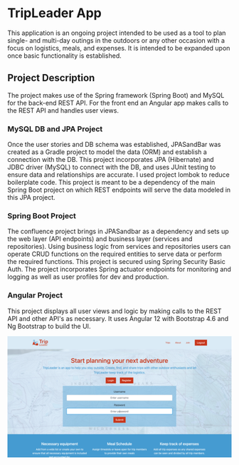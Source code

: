 # TripLeader App
This application is an ongoing project intended to be used as a tool to plan single- and multi-day outings in the outdoors or any other occasion with a focus on logistics, meals, and expenses. It is intended to be expanded upon once basic functionality is established. 

## Project Description
The  project makes use of the Spring framework (Spring Boot) and MySQL for the back-end REST API. For the front end an Angular app makes calls to the REST API and handles user views. 

### MySQL DB and JPA Project 
Once the user stories and DB schema was established, JPASandBar was created as a Gradle project to model the data (ORM) and establish a connection with the DB. This project incorporates JPA (Hibernate) and JDBC driver (MySQL) to connect with the DB, and uses JUnit testing to ensure data and relationships are accurate. I used project lombok to reduce boilerplate code. This project is meant to be a dependency of the main Spring Boot project on which REST endpoints will serve the data modeled in this JPA project. 

### Spring Boot Project
The confluence project brings in JPASandbar as a dependency and sets up the web layer (API endpoints) and business layer (services and repositories). Using business logic from services and repositories users can operate CRUD functions on the required entities to serve data or perform the required functions. This project is secured using Spring Security Basic Auth. The project incorporates Spring actuator endpoints for monitoring and logging as well as user profiles for dev and production.   

### Angular Project
This project displays all user views and logic by making calls to the REST API and other API's as necessary. It uses Angular 12 with Bootstrap 4.6 and Ng Bootstrap to build the UI. 

![Homepage screenshot](assets/images/homepage_screenshot.png)